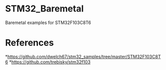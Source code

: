 # STM32_Baremetal
Baremetal examples for STM32F103C8T6

References
==========

*https://github.com/dwelch67/stm32_samples/tree/master/STM32F103C8T6
*https://github.com/trebisky/stm32f103
